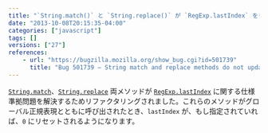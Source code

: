 ```yaml
---
title: "`String.match()` と `String.replace()` が `RegExp.lastIndex` をリセットするようになりました"
date: "2013-10-08T20:15:35-04:00"
categories: ["javascript"]
tags: []
versions: ["27"]
references:
    - url: "https://bugzilla.mozilla.org/show_bug.cgi?id=501739"
      title: "Bug 501739 – String match and replace methods do not update global regexp lastIndex per ES3&5"
---
```

[`String.match`](https://developer.mozilla.org/docs/Web/JavaScript/Reference/Global_Objects/String/match)、[`String.replace`](https://developer.mozilla.org/docs/Web/JavaScript/Reference/Global_Objects/String/replace) 両メソッドが [`RegExp.lastIndex`](https://developer.mozilla.org/docs/Web/JavaScript/Reference/Global_Objects/RegExp/lastIndex) に関する仕様準拠問題を解決するためリファクタリングされました。これらのメソッドがグローバル正規表現とともに呼び出されたとき、`lastIndex` が、もし指定されていれば、`0` にリセットされるようになります。

